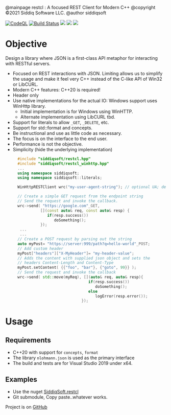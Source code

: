@mainpage restcl : A focused REST Client for Modern C++
@copyright &copy;2021 Siddiq Software LLC.
@author siddiqsoft

<!-- badges -->
[![CodeQL](https://github.com/SiddiqSoft/restcl/actions/workflows/codeql-analysis.yml/badge.svg)](https://github.com/SiddiqSoft/restcl/actions/workflows/codeql-analysis.yml)
[![Build Status](https://dev.azure.com/siddiqsoft/siddiqsoft/_apis/build/status/SiddiqSoft.restcl?branchName=main)](https://dev.azure.com/siddiqsoft/siddiqsoft/_build/latest?definitionId=13&branchName=main)
![](https://img.shields.io/nuget/v/SiddiqSoft.restcl)
![](https://img.shields.io/github/v/tag/SiddiqSoft/restcl)
![](https://img.shields.io/azure-devops/tests/siddiqsoft/siddiqsoft/13)
<!--![](https://img.shields.io/azure-devops/coverage/siddiqsoft/siddiqsoft/13)-->
<!-- end badges -->

# Objective

Design a library where JSON is a first-class API metaphor for interacting with RESTful servers.
- Focused on REST interactions with JSON. Limiting allows us to simplify the usage and make it feel very C++ instead of the C-like API of Win32 or LibCURL.
- Modern C++ features: C++20 is required!
- Header only
- Use native implementations for the actual IO: Windows support uses WinHttp library.
  - Initial implementation is for Windows using WinHTTP.
  - Alternate implementation using LibCURL tbd.
- Support for literals to allow `_GET`, `_DELETE`, etc.
- Support for std::format and concepts.
- Be instructional and use as little code as necessary.
- The focus is on the interface to the end user.
- Performance is not the objective.
- Simplicity (hide the underlying implementation)
  ```cpp
    #include "siddiqsoft/restcl.hpp"
    #include "siddiqsoft/restcl_winhttp.hpp"
    ...
    using namespace siddiqsoft;
    using namespace siddiqsoft::literals;

    WinHttpRESTClient wrc("my-user-agent-string"); // optional UA; defaults to siddiqsoft.restcl/version

    // Create a simple GET request from the endpoint string
    // Send the request and invoke the callback.
    wrc->send( "https://google.com"_GET,
              [](const auto& req, const auto& resp) {
                 if(resp.success())
                    doSomething();
              });
     ...
     ...
    // Create a POST request by parsing out the string
    auto myPost= "https://server:999/path?q=hello-world"_POST;
    // Add custom header
    myPost["headers"]["X-MyHeader"]= "my-header-value";
    // Adds the content with supplied json object and sets the 
    // headers Content-Length and Content-Type
    myPost.setContent( {{"foo", "bar"}, {"goto", 99}} );
    // Send the request and invoke the callback
    wrc->send( std::move(myReq), [](auto& req, auto& resp){
                                   if(resp.success())
                                      doSomething();
                                   else
                                      logError(resp.error());
                                });
  ```


# Usage

## Requirements
- C++20 with support for `concepts`, `format`
- The library `nlohmann.json` is used as the primary interface
- The build and tests are for Visual Studio 2019 under x64.

## Examples
- Use the nuget [SiddiqSoft.restcl](https://www.nuget.org/packages/SiddiqSoft.restcl/)
- Git submodule, Copy paste..whatever works.


Project is on [GitHub](https://github.com/siddiqsoft/restcl/)
